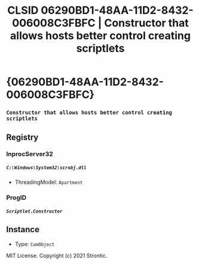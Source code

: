 ﻿---
title: "CLSID 06290BD1-48AA-11D2-8432-006008C3FBFC | Constructor that allows hosts better control creating scriptlets"
excerpt: What is COM-Object CLSID 06290BD1-48AA-11D2-8432-006008C3FBFC?
---

# {06290BD1-48AA-11D2-8432-006008C3FBFC}

### `Constructor that allows hosts better control creating scriptlets`

## Registry


### InprocServer32

##### `C:\Windows\System32\scrobj.dll`
* ThreadingModel: `Apartment`

### ProgID

##### `Scriptlet.Constructor`

## Instance

* Type: `ComObject`

MIT License. Copyright (c) 2021 Strontic.



